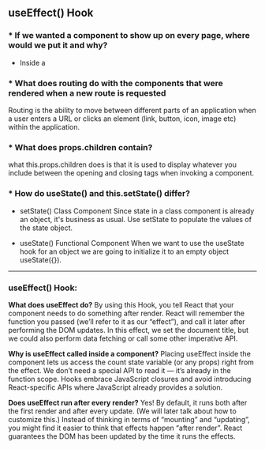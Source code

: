 ## useEffect() Hook

### * If we wanted a component to show up on every page, where would we put it and why?

- Inside a <Route />

### * What does routing do with the components that were rendered when a new route is requested
Routing is the ability to move between different parts of an application when a user enters a URL or clicks an element (link, button, icon, image etc) within the application.

### * What does props.children contain?
what this.props.children does is that it is used to display whatever you include between the opening and closing tags when invoking a component.


### * How do useState() and this.setState() differ?
- setState() Class Component
Since state in a class component is already an object, it's business as usual. Use setState to populate the values of the state object.


- useState() Functional Component
When we want to use the useState hook for an object we are going to initialize it to an empty object useState({}).

--------------------------
### useEffect() Hook:

**What does useEffect do?**
By using this Hook, you tell React that your component needs to do something after render. React will remember the function you passed (we’ll refer to it as our “effect”), and call it later after performing the DOM updates. In this effect, we set the document title, but we could also perform data fetching or call some other imperative API.

**Why is useEffect called inside a component?** 
Placing useEffect inside the component lets us access the count state variable (or any props) right from the effect. We don’t need a special API to read it — it’s already in the function scope. Hooks embrace JavaScript closures and avoid introducing React-specific APIs where JavaScript already provides a solution.

**Does useEffect run after every render?**
 Yes! By default, it runs both after the first render and after every update. (We will later talk about how to customize this.) Instead of thinking in terms of “mounting” and “updating”, you might find it easier to think that effects happen “after render”. React guarantees the DOM has been updated by the time it runs the effects.

